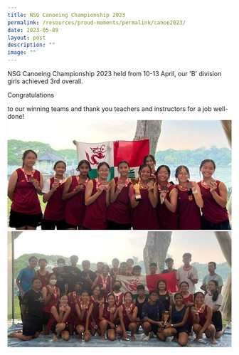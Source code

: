 ```yaml
---
title: NSG Canoeing Championship 2023
permalink: /resources/proud-moments/permalink/canoe2023/
date: 2023-05-09
layout: post
description: ""
image: ""
---
```

NSG Canoeing Championship 2023 held from 10-13 April, our 'B' division girls achieved 3rd overall.

Congratulations

to our winning teams and thank you teachers and instructors for a job well-done!
<br>
![](/images/canoe%201.jpg)
<br>
![](/images/canoe%202.jpg)
<br>
